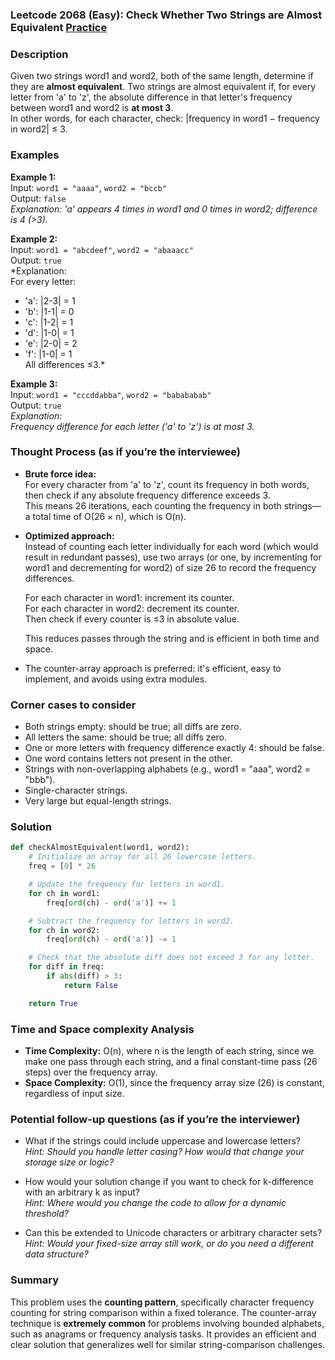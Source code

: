 ### Leetcode 2068 (Easy): Check Whether Two Strings are Almost Equivalent [Practice](https://leetcode.com/problems/check-whether-two-strings-are-almost-equivalent)

### Description  
Given two strings word1 and word2, both of the same length, determine if they are **almost equivalent**. Two strings are almost equivalent if, for every letter from 'a' to 'z', the absolute difference in that letter's frequency between word1 and word2 is **at most 3**.  
In other words, for each character, check: |frequency in word1 − frequency in word2| ≤ 3.

### Examples  

**Example 1:**  
Input: `word1 = "aaaa"`, `word2 = "bccb"`  
Output: `false`  
*Explanation: 'a' appears 4 times in word1 and 0 times in word2; difference is 4 (>3).*

**Example 2:**  
Input: `word1 = "abcdeef"`, `word2 = "abaaacc"`  
Output: `true`  
*Explanation:  
For every letter:  
- 'a': |2-3| = 1  
- 'b': |1-1| = 0  
- 'c': |1-2| = 1  
- 'd': |1-0| = 1  
- 'e': |2-0| = 2  
- 'f': |1-0| = 1  
All differences ≤3.*

**Example 3:**  
Input: `word1 = "cccddabba"`, `word2 = "babababab"`  
Output: `true`  
*Explanation:  
Frequency difference for each letter ('a' to 'z') is at most 3.*

### Thought Process (as if you’re the interviewee)  
- **Brute force idea:**  
  For every character from 'a' to 'z', count its frequency in both words, then check if any absolute frequency difference exceeds 3.  
  This means 26 iterations, each counting the frequency in both strings—a total time of O(26 × n), which is O(n).

- **Optimized approach:**  
  Instead of counting each letter individually for each word (which would result in redundant passes), use two arrays (or one, by incrementing for word1 and decrementing for word2) of size 26 to record the frequency differences.
  
  For each character in word1: increment its counter.  
  For each character in word2: decrement its counter.  
  Then check if every counter is ≤3 in absolute value.
  
  This reduces passes through the string and is efficient in both time and space.

- The counter-array approach is preferred: it's efficient, easy to implement, and avoids using extra modules.

### Corner cases to consider  
- Both strings empty: should be true; all diffs are zero.
- All letters the same: should be true; all diffs zero.
- One or more letters with frequency difference exactly 4: should be false.
- One word contains letters not present in the other.
- Strings with non-overlapping alphabets (e.g., word1 = "aaa", word2 = "bbb").
- Single-character strings.
- Very large but equal-length strings.

### Solution

```python
def checkAlmostEquivalent(word1, word2):
    # Initialize an array for all 26 lowercase letters.
    freq = [0] * 26

    # Update the frequency for letters in word1.
    for ch in word1:
        freq[ord(ch) - ord('a')] += 1

    # Subtract the frequency for letters in word2.
    for ch in word2:
        freq[ord(ch) - ord('a')] -= 1

    # Check that the absolute diff does not exceed 3 for any letter.
    for diff in freq:
        if abs(diff) > 3:
            return False

    return True
```

### Time and Space complexity Analysis  

- **Time Complexity:** O(n), where n is the length of each string, since we make one pass through each string, and a final constant-time pass (26 steps) over the frequency array.
- **Space Complexity:** O(1), since the frequency array size (26) is constant, regardless of input size.

### Potential follow-up questions (as if you’re the interviewer)  

- What if the strings could include uppercase and lowercase letters?  
  *Hint: Should you handle letter casing? How would that change your storage size or logic?*

- How would your solution change if you want to check for k-difference with an arbitrary k as input?  
  *Hint: Where would you change the code to allow for a dynamic threshold?*

- Can this be extended to Unicode characters or arbitrary character sets?  
  *Hint: Would your fixed-size array still work, or do you need a different data structure?*

### Summary
This problem uses the **counting pattern**, specifically character frequency counting for string comparison within a fixed tolerance. The counter-array technique is **extremely common** for problems involving bounded alphabets, such as anagrams or frequency analysis tasks. It provides an efficient and clear solution that generalizes well for similar string-comparison challenges.